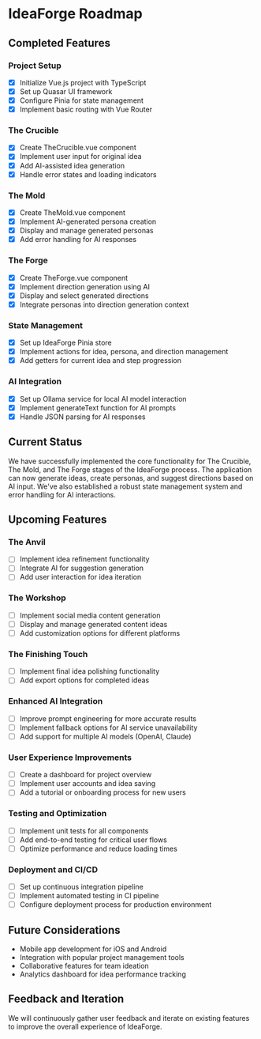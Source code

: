 # IdeaForge Roadmap

## Completed Features

### Project Setup
- [x] Initialize Vue.js project with TypeScript
- [x] Set up Quasar UI framework
- [x] Configure Pinia for state management
- [x] Implement basic routing with Vue Router

### The Crucible
- [x] Create TheCrucible.vue component
- [x] Implement user input for original idea
- [x] Add AI-assisted idea generation
- [x] Handle error states and loading indicators

### The Mold
- [x] Create TheMold.vue component
- [x] Implement AI-generated persona creation
- [x] Display and manage generated personas
- [x] Add error handling for AI responses

### The Forge
- [x] Create TheForge.vue component
- [x] Implement direction generation using AI
- [x] Display and select generated directions
- [x] Integrate personas into direction generation context

### State Management
- [x] Set up IdeaForge Pinia store
- [x] Implement actions for idea, persona, and direction management
- [x] Add getters for current idea and step progression

### AI Integration
- [x] Set up Ollama service for local AI model interaction
- [x] Implement generateText function for AI prompts
- [x] Handle JSON parsing for AI responses

## Current Status

We have successfully implemented the core functionality for The Crucible, The Mold, and The Forge stages of the IdeaForge process. The application can now generate ideas, create personas, and suggest directions based on AI input. We've also established a robust state management system and error handling for AI interactions.

## Upcoming Features

### The Anvil
- [ ] Implement idea refinement functionality
- [ ] Integrate AI for suggestion generation
- [ ] Add user interaction for idea iteration

### The Workshop
- [ ] Implement social media content generation
- [ ] Display and manage generated content ideas
- [ ] Add customization options for different platforms

### The Finishing Touch
- [ ] Implement final idea polishing functionality
- [ ] Add export options for completed ideas

### Enhanced AI Integration
- [ ] Improve prompt engineering for more accurate results
- [ ] Implement fallback options for AI service unavailability
- [ ] Add support for multiple AI models (OpenAI, Claude)

### User Experience Improvements
- [ ] Create a dashboard for project overview
- [ ] Implement user accounts and idea saving
- [ ] Add a tutorial or onboarding process for new users

### Testing and Optimization
- [ ] Implement unit tests for all components
- [ ] Add end-to-end testing for critical user flows
- [ ] Optimize performance and reduce loading times

### Deployment and CI/CD
- [ ] Set up continuous integration pipeline
- [ ] Implement automated testing in CI pipeline
- [ ] Configure deployment process for production environment

## Future Considerations

- Mobile app development for iOS and Android
- Integration with popular project management tools
- Collaborative features for team ideation
- Analytics dashboard for idea performance tracking

## Feedback and Iteration

We will continuously gather user feedback and iterate on existing features to improve the overall experience of IdeaForge.